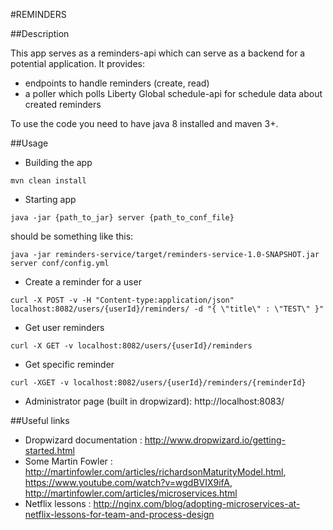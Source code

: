 #REMINDERS

##Description

This app serves as a reminders-api which can serve as a backend for a potential application. It provides:
* endpoints to handle reminders (create, read)
* a poller which polls Liberty Global schedule-api for schedule data about created reminders 

To use the code you need to have java 8 installed and maven 3+.

##Usage
* Building the app 

```mvn clean install```

* Starting app

```java -jar {path_to_jar} server {path_to_conf_file}```

should be something like this:

```java -jar reminders-service/target/reminders-service-1.0-SNAPSHOT.jar server conf/config.yml```

* Create a reminder for a user 

```curl -X POST -v -H "Content-type:application/json" localhost:8082/users/{userId}/reminders/ -d "{ \"title\" : \"TEST\" }" ```

* Get user reminders

```curl -X GET -v localhost:8082/users/{userId}/reminders ```

* Get specific reminder

```curl -XGET -v localhost:8082/users/{userId}/reminders/{reminderId} ```

* Administrator page (built in dropwizard): http://localhost:8083/

##Useful links
* Dropwizard documentation : http://www.dropwizard.io/getting-started.html
* Some Martin Fowler : http://martinfowler.com/articles/richardsonMaturityModel.html, https://www.youtube.com/watch?v=wgdBVIX9ifA, http://martinfowler.com/articles/microservices.html
* Netflix lessons : http://nginx.com/blog/adopting-microservices-at-netflix-lessons-for-team-and-process-design

